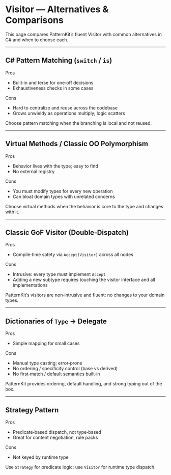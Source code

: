 # Visitor — Alternatives & Comparisons

This page compares PatternKit’s fluent Visitor with common alternatives in C# and when to choose each.

---

## C# Pattern Matching (`switch` / `is`)

Pros
- Built‑in and terse for one‑off decisions
- Exhaustiveness checks in some cases

Cons
- Hard to centralize and reuse across the codebase
- Grows unwieldy as operations multiply; logic scatters

Choose pattern matching when the branching is local and not reused.

---

## Virtual Methods / Classic OO Polymorphism

Pros
- Behavior lives with the type; easy to find
- No external registry

Cons
- You must modify types for every new operation
- Can bloat domain types with unrelated concerns

Choose virtual methods when the behavior is core to the type and changes with it.

---

## Classic GoF Visitor (Double‑Dispatch)

Pros
- Compile‑time safety via `Accept(Visitor)` across all nodes

Cons
- Intrusive: every type must implement `Accept`
- Adding a new subtype requires touching the visitor interface and all implementations

PatternKit’s visitors are non‑intrusive and fluent: no changes to your domain types.

---

## Dictionaries of `Type` → Delegate

Pros
- Simple mapping for small cases

Cons
- Manual type casting; error‑prone
- No ordering / specificity control (base vs derived)
- No first‑match / default semantics built‑in

PatternKit provides ordering, default handling, and strong typing out of the box.

---

## Strategy Pattern

Pros
- Predicate‑based dispatch, not type‑based
- Great for content negotiation, rule packs

Cons
- Not keyed by runtime type

Use `Strategy` for predicate logic; use `Visitor` for runtime type dispatch.

